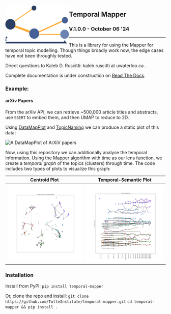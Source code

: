 <img
align="left" width="200" height="120" 
src="./docs/icon.png" alt="Temporal Mapper Logo">
## Temporal Mapper

### V.1.0.0 - October 06 '24
-----------------------------------------------
This is a library for using the Mapper for temporal topic modelling.
Though things broadly work now, the edge cases have not been throughly 
tested.

Direct questions to Kaleb D. Ruscitti: kaleb.ruscitti at uwaterloo.ca .

Complete documentation is under construction on [Read The Docs](
https://temporal-mapper.readthedocs.io/en/latest/).

### Example:
#### arXiv Papers 
From the arXiv API, we can retrieve ~500,000 article titles and abstracts,
use `SBERT` to embed them, and then UMAP to reduce to 2D.

Using [DataMapPlot](https://github.com/tutteinstitute/datamapplot) and
[TopicNaming](https://github.com/tutteinstitute/topicnaming) we can
produce a static plot of this data:

![A DataMapPlot of ArXiV papers](./doc/arxiv_static.png 
"A DataMapPlot of ArXiV Papers")

Now, using this repository we can additionally analyse the temporal
information. Using the Mapper algorithm with time as our lens
function, we create a *temporal graph* of the topics (clusters)
through time. The code includes two types of plots to visualize this
graph:

Centroid Plot             |  Temporal-Semantic Plot
:-------------------------:|:-------------------------:
![](./docs/arxiv_centroids.png)  |  ![](./docs/arxiv_time.png)

### Installation
Install from PyPI:
`pip install temporal-mapper`

Or, clone the repo and install: 
`git clone https://github.com/TutteInstitute/temporal-mapper.git`
`cd temporal-mapper && pip install .`
